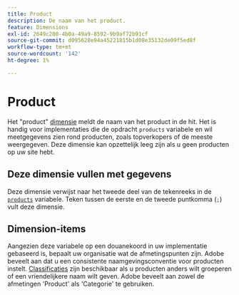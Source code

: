 ```yaml
---
title: Product
description: De naam van het product.
feature: Dimensions
exl-id: 2649c200-4b0a-49a9-8592-9b9af72b91cf
source-git-commit: d095628e94a45221815b1d08e35132de09f5ed8f
workflow-type: tm+mt
source-wordcount: '142'
ht-degree: 1%

---
```


# Product

Het &quot;product&quot; [dimensie](overview.md) meldt de naam van het product in de hit. Het is handig voor implementaties die de opdracht `products` variabele en wil meetgegevens zien rond producten, zoals topverkopers of de meeste weergegeven. Deze dimensie kan opzettelijk leeg zijn als u geen producten op uw site hebt.

## Deze dimensie vullen met gegevens

Deze dimensie verwijst naar het tweede deel van de tekenreeks in de [`products`](/help/implement/vars/page-vars/products.md) variabele. Teken tussen de eerste en de tweede puntkomma (`;`) vult deze dimensie.

## Dimension-items

Aangezien deze variabele op een douanekoord in uw implementatie gebaseerd is, bepaalt uw organisatie wat de afmetingspunten zijn. Adobe beveelt aan dat u een consistente naamgevingsconventie voor producten instelt. [Classificaties](../classifications/c-classifications.md) zijn beschikbaar als u producten anders wilt groeperen of een vriendelijkere naam wilt geven. Adobe beveelt aan zowel de afmetingen &#39;Product&#39; als &#39;Categorie&#39; te gebruiken.
